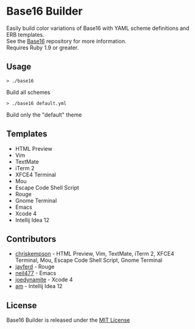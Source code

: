 # Base16 Builder
Easily build color variations of Base16 with YAML scheme definitions and ERB templates.  
See the [Base16](https://github.com/chriskempson/base16) repository for more information.  
Requires Ruby 1.9 or greater.

## Usage
    > ./base16
Build all schemes

    > ./base16 default.yml
Build only the "default" theme

## Templates
* HTML Preview
* Vim
* TextMate
* iTerm 2
* XFCE4 Terminal 
* Mou
* Escape Code Shell Script
* Rouge
* Gnome Terminal
* Emacs
* Xcode 4
* Intellij Idea 12

## Contributors
* [chriskempson](https://github.com/chriskempson) - HTML Preview, Vim, TextMate, iTerm 2, XFCE4 Terminal, Mou, Escape Code Shell Script, Gnome Terminal
* [jayferd](https://github.com/jayferd) - Rouge
* [neil477](https://github.com/neil477) - Emacs
* [joedynamite](https://github.com/joedynamite) - Xcode 4
* [am](https://github.com/am) - Intellij Idea 12

## License
Base16 Builder is released under the [MIT License](https://github.com/chriskempson/base16-builder/blob/master/LICENSE.md)
